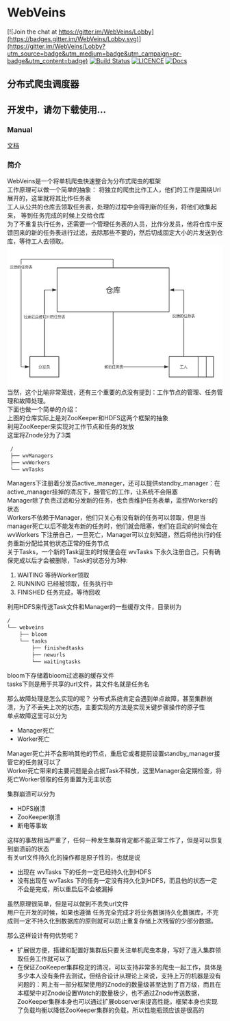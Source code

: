 # WebVeins

[![Join the chat at https://gitter.im/WebVeins/Lobby](https://badges.gitter.im/WebVeins/Lobby.svg)](https://gitter.im/WebVeins/Lobby?utm_source=badge&utm_medium=badge&utm_campaign=pr-badge&utm_content=badge)
[![Build Status](https://travis-ci.org/xiongbeer/WebVeins.svg?branch=master)](https://travis-ci.org/xiongbeer/WebVeins)
[![LICENCE](https://img.shields.io/badge/licence-MIT-blue.svg)](https://raw.githubusercontent.com/xiongbeer/WebVeins/master/LICENSE)
[![Docs](https://img.shields.io/badge/docs-latest-blue.svg)](https://xiongbeer.gitbooks.io/webveinsguide/content/)
## 分布式爬虫调度器
## 开发中，请勿下载使用...
### Manual
[文档](https://xiongbeer.gitbooks.io/webveinsguide/content/)
### 简介
WebVeins是一个将单机爬虫快速整合为分布式爬虫的框架   
工作原理可以做一个简单的抽象：
将独立的爬虫比作工人，他们的工作是围绕Url展开的，这里就将其比作任务表  
工人从公共的仓库去领取任务表，处理的过程中会得到新的任务，将他们收集起来，
等到任务完成的时候上交给仓库  
为了不重复执行任务，还需要一个管理任务表的人员，比作分发员，他将仓库中反馈回来的新的任务表进行过滤，去除那些不要的，然后切成固定大小的片发送到仓库，等待工人去领取。
![abstract](data/images/Verilog.png)  
当然，这个比喻非常笼统，还有三个重要的点没有提到：工作节点的管理、任务管理和故障处理。  
下面也做一个简单的介绍：  
上图的仓库实际上是对ZooKeeper和HDFS这两个框架的抽象  
利用ZooKeeper来实现对工作节点和任务的发放  
这里将Znode分为了3类

     /
     ├── wvManagers
     ├── wvWorkers
     └── wvTasks

Managers下注册着分发员active_manager，还可以提供standby_manager：在active_manager挂掉的清况下，接管它的工作，让系统不会阻塞  
Manager除了负责过滤和分发新的任务，也负责维护任务表单，监控Workers的状态  
Workers不依赖于Manager，他们只关心有没有新的任务可以领取，但是当manager死亡以后不能发布新的任务时，他们就会阻塞，他们在启动的时候会在 wvWorkers 下注册自己，一旦死亡，Manager可以立刻知道，然后将他执行的任务重新分配给其他状态正常的任务节点  
关于Tasks，一个新的Task诞生的时候便会在 wvTasks 下永久注册自己，只有确保完成以后才会被删除，Task的状态分为3种:
1. WAITING 等待Worker领取
2. RUNNING 已经被领取，任务执行中
3. FINISHED 任务完成，等待回收

利用HDFS来传送Task文件和Manager的一些缓存文件，目录树为

    /
    └── webveins
        ├── bloom
        └── tasks
            ├── finishedtasks
            ├── newurls
            └── waitingtasks

bloom下存储着bloom过滤器的缓存文件  
tasks下则是用于共享的url文件，其文件名就是任务名  

那么故障处理是怎么实现的呢？
分布式系统肯定会遇到单点故障，甚至集群崩溃，为了不丢失上次的状态，主要实现的方法是实现关键步骤操作的原子性  
单点故障这里可以分为
- Manager死亡
- Worker死亡

Manager死亡并不会影响其他的节点，重启它或者提前设置standby_manager接管它的任务就可以了  
Worker死亡带来的主要问题是会占据Task不释放，这里Manager会定期检查，将死亡Worker领取的任务重置为无主状态  

集群崩溃可以分为
- HDFS崩溃
- ZooKeeper崩溃
- 断电等事故

这样的事故相当严重了，任何一种发生集群肯定都不能正常工作了，但是可以恢复到崩溃前的状态  
有关url文件持久化的操作都是原子性的，也就是说
- 出现在 wvTasks 下的任务一定已经持久化到HDFS
- 没有出现在 wvTasks 下的任务一定没有持久化到HDFS，而且他的状态一定不会是完成，所以重启后不会被漏掉

虽然原理很简单，但是可以做到不丢失url文件  
用户在开发的时候，如果也遵循 任务完全完成才将业务数据持久化数据库，不完成则一定不持久化到数据库的原则就可以防止重复存储上次残留的少部分数据。

那么这样设计有何优势呢？
- 扩展很方便，搭建和配置好集群后只要关注单机爬虫本身，写好了连入集群领取任务工作就可以了
- 在保证ZooKeeper集群稳定的清况，可以支持非常多的爬虫一起工作，具体是多少本人没有条件去测试，但结合设计从理论上来说，支持上万的机器是没有问题的：网上有一部分框架使用的Znode的数量级甚至达到了百万级，而且在本框架中对Znode设置Watch的数量极少，也不通过Znode传送数据，ZooKeeper集群本身也可以通过扩展observer来提高性能，框架本身也实现了负载均衡以降低ZooKeeper集群的负载，所以性能瓶颈应该是很高的
